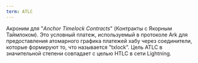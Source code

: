 ```yaml
---
term: ATLC
---
```


Акроним для "*Anchor Timelock Contracts*" (Контракты с Якорным Таймлоком). Это условный платеж, используемый в протоколе Ark для предоставления атомарного графика платежей хабу через соединители, которые формируют то, что называется "txlock". Цель ATLC в значительной степени совпадает с целью HTLC в сети Lightning.